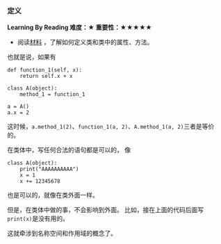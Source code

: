 ### 定义

**Learning By Reading 难度：★ 重要性：★★★★★**

- 阅读[材料](https://www.liaoxuefeng.com/wiki/0014316089557264a6b348958f449949df42a6d3a2e542c000/001431864715651c99511036d884cf1b399e65ae0d27f7e000)
，了解如何定义类和类中的属性、方法。

也就是说，如果有
```
def function_1(self, x):
    return self.x + x

class A(object):
    method_1 = function_1

a = A()
a.x = 2
```
这时候，`a.method_1(2)`、`function_1(a, 2)`、`A.method_1(a, 2)`三者是等价的。

在类体中，写任何合法的语句都是可以的，
像
```
class A(object):
    print("AAAAAAAAAA")
    x = 1
    x += 12345678
```
也是可以的，就像在类外面一样。

但是，在类体中做的事，不会影响到外面。
比如，接在上面的代码后面写`print(x)`是没有用的。

这就牵涉到名称空间和作用域的概念了。
